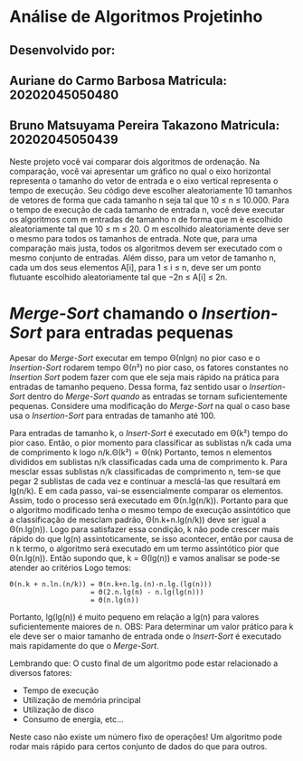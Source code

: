 # Análise de Algoritmos Projetinho
## Desenvolvido por:
## Auriane do Carmo Barbosa          Matricula: 20202045050480
## Bruno Matsuyama Pereira Takazono  Matricula: 20202045050439


Neste projeto você vai comparar dois algoritmos de ordenação. Na comparação, você
vai apresentar um gráfico no qual o eixo horizontal representa o tamanho do vetor de
entrada e o eixo vertical representa o tempo de execução. Seu código deve escolher
aleatoriamente 10 tamanhos de vetores de forma que cada tamanho n seja tal que 10 ≤
n ≤ 10.000.
Para o tempo de execução de cada tamanho de entrada n, você deve executar os
algoritmos com m entradas de tamanho n de forma que m  ́e escolhido aleatoriamente
tal que 10 ≤ m ≤ 20. O m escolhido aleatoriamente deve ser o mesmo para todos os
tamanhos de entrada. Note que, para uma comparação mais justa, todos os algoritmos
devem ser executado com o mesmo conjunto de entradas. Além disso, para um vetor
de tamanho n, cada um dos seus elementos A[i], para 1 ≤ i ≤ n, deve ser um ponto
flutuante escolhido aleatoriamente tal que −2n ≤ A[i] ≤ 2n.



# *Merge-Sort* chamando o *Insertion-Sort* para entradas pequenas

Apesar do *Merge-Sort* executar em tempo Θ(nlgn) no pior caso e o *Insertion-Sort*
rodarem tempo Θ(n²) no pior caso, os fatores constantes no *Insertion Sort* podem fazer com
que ele seja mais rápido na prática para entradas de tamanho pequeno. Dessa forma,
faz sentido usar o *Insertion-Sort* dentro do *Merge-Sort quando* as entradas se tornam
suficientemente pequenas. Considere uma modificação do *Merge-Sort* na qual o caso
base usa o *Insertion-Sort* para entradas de tamanho até 100.


Para entradas de tamanho k, o *Insert-Sort* é executado em Θ(k²) tempo do pior caso.
Então, o pior momento para classificar as sublistas n/k cada uma de comprimento k logo
n/k.Θ(k²) = Θ(nk)
Portanto, temos n elementos divididos em sublistas n/k classificadas cada uma de
comprimento k. Para mesclar essas sublistas n/k classificadas de comprimento n, tem-se
que pegar 2 sublistas de cada vez e continuar a mesclá-las que resultará em lg(n/k). E em
cada passo, vai-se essencialmente comparar os elementos. Assim, todo o processo será
executado em Θ(n.lg(n/k)). Portanto para que o algoritmo modificado tenha o mesmo
tempo de execução assintótico que a classificação de mesclam padrão, Θ(n.k+n.lg(n/k))
deve ser igual a Θ(n.lg(n)). Logo para satisfazer essa condição, k não pode crescer mais
rápido do que lg(n) assintoticamente, se isso acontecer, então por causa de n k termo, o
algoritmo será executado em um termo assintótico pior que Θ(n.lg(n)). Então supondo
que, k = Θ(lg(n)) e vamos analisar se pode-se atender ao critérios Logo temos:

    Θ(n.k + n.ln.(n/k)) = Θ(n.k+n.lg.(n)-n.lg.(lg(n)))
                        = Θ(2.n.lg(n) - n.lg(lg(n)))
                        = Θ(n.lg(n))
                        
Portanto, lg(lg(n)) é muito pequeno em relação a lg(n) para valores suficientemente maiores
de n.
OBS: Para determinar um valor prático para k ele deve ser o maior tamanho de entrada
onde o *Insert-Sort* é executado mais rapidamente do que o *Merge-Sort*.

Lembrando que:
O custo final de um algoritmo pode estar relacionado a diversos fatores: 
- Tempo de execução 
- Utilização de memória principal 
- Utilização de disco 
- Consumo de energia, etc...
 
Neste caso não existe um número fixo de operações! 
Um algoritmo pode rodar mais rápido para certos conjunto de dados do que para outros.
